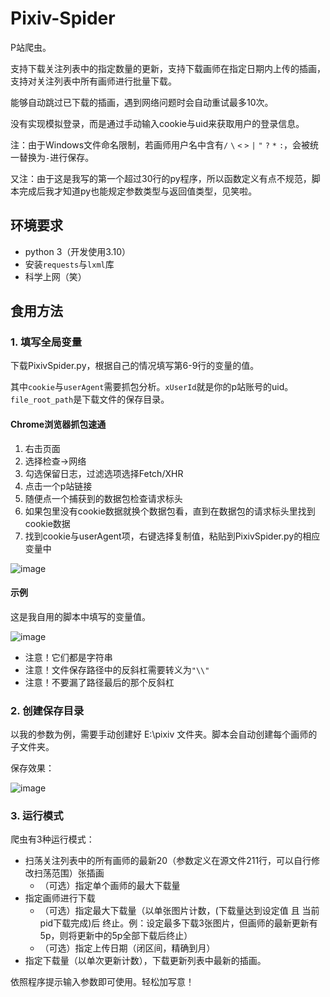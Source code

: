 # Pixiv-Spider
P站爬虫。

支持下载关注列表中的指定数量的更新，支持下载画师在指定日期内上传的插画，支持对关注列表中所有画师进行批量下载。

能够自动跳过已下载的插画，遇到网络问题时会自动重试最多10次。

没有实现模拟登录，而是通过手动输入cookie与uid来获取用户的登录信息。

注：由于Windows文件命名限制，若画师用户名中含有`/` `\` `<` `>` `|` `"` `?` `*` `:`，会被统一替换为`-`进行保存。

又注：由于这是我写的第一个超过30行的py程序，所以函数定义有点不规范，脚本完成后我才知道py也能规定参数类型与返回值类型，见笑啦。

## 环境要求
- python 3（开发使用3.10）
- 安装`requests`与`lxml`库
- 科学上网（笑）

## 食用方法

### 1. 填写全局变量
下载PixivSpider.py，根据自己的情况填写第6-9行的变量的值。

其中`cookie`与`userAgent`需要抓包分析。`xUserId`就是你的p站账号的uid。`file_root_path`是下载文件的保存目录。

#### Chrome浏览器抓包速通
1. 右击页面
2. 选择检查->网络
3. 勾选保留日志，过滤选项选择Fetch/XHR
4. 点击一个p站链接
5. 随便点一个捕获到的数据包检查请求标头
6. 如果包里没有cookie数据就换个数据包看，直到在数据包的请求标头里找到cookie数据
7. 找到cookie与userAgent项，右键选择复制值，粘贴到PixivSpider.py的相应变量中

![image](https://user-images.githubusercontent.com/108179220/197403710-d0eb522c-40be-49cd-8ca6-b238a5b0fa2d.png)

#### 示例
这是我自用的脚本中填写的变量值。

![image](https://user-images.githubusercontent.com/108179220/197404175-01b79216-314d-451e-9e32-e9348ebe986d.png)
- 注意！它们都是字符串
- 注意！文件保存路径中的反斜杠需要转义为`"\\"`
- 注意！不要漏了路径最后的那个反斜杠

### 2. 创建保存目录
以我的参数为例，需要手动创建好 E:\pixiv 文件夹。脚本会自动创建每个画师的子文件夹。

保存效果：

![image](https://user-images.githubusercontent.com/108179220/197404638-93e5224c-ac98-4bc8-a4dd-a0b2d4772e0b.png)

### 3. 运行模式
爬虫有3种运行模式：
- 扫荡关注列表中的所有画师的最新20（参数定义在源文件211行，可以自行修改扫荡范围）张插画
  + （可选）指定单个画师的最大下载量
- 指定画师进行下载
  + （可选）指定最大下载量（以单张图片计数，(下载量达到设定值 且 当前pid下载完成)后 终止。例：设定最多下载3张图片，但画师的最新更新有5p，则将更新中的5p全部下载后终止）
  + （可选）指定上传日期（闭区间，精确到月）
- 指定下载量（以单次更新计数），下载更新列表中最新的插画。

依照程序提示输入参数即可使用。轻松加写意！
